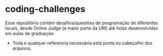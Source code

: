 # coding-challenges

Esse repositório contém desafios/questões de programação de diferentes locais, desde Online Judge (a maior parte da URI) até listas desenvolvidas em aulas de graduação.

- Toda e qualquer referencia necessária está posta no cabeçalho dos arquivos.
